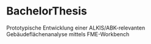 # BachelorThesis
Prototypische Entwicklung einer ALKIS/ABK-relevanten Gebäudeflächenanalyse mittels FME-Workbench
